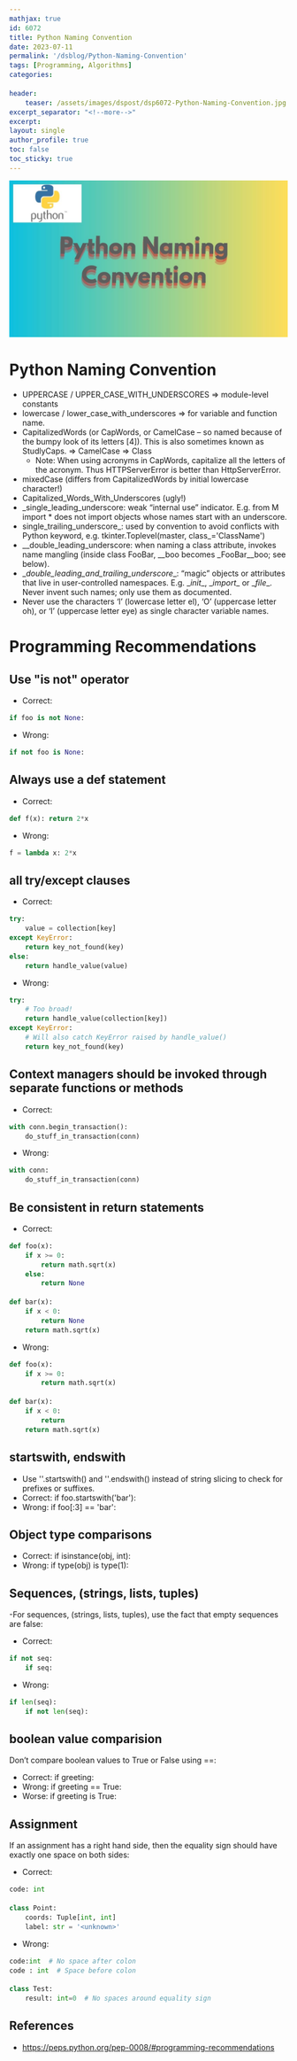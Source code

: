 ```yaml
---
mathjax: true
id: 6072
title: Python Naming Convention
date: 2023-07-11
permalink: '/dsblog/Python-Naming-Convention'
tags: [Programming, Algorithms] 
categories: 

header:
    teaser: /assets/images/dspost/dsp6072-Python-Naming-Convention.jpg
excerpt_separator: "<!--more-->"  
excerpt:  
layout: single  
author_profile: true  
toc: false  
toc_sticky: true
---
```


![Python Naming Convention](/assets/images/dspost/dsp6072-Python-Naming-Convention.jpg)   

# Python Naming Convention

- UPPERCASE / UPPER_CASE_WITH_UNDERSCORES => module-level constants
- lowercase / lower_case_with_underscores => for variable and function name.
- CapitalizedWords (or CapWords, or CamelCase – so named because of the bumpy look of its letters [4]). This is also sometimes known as StudlyCaps. => CamelCase => Class
	- Note: When using acronyms in CapWords, capitalize all the letters of the acronym. Thus HTTPServerError is better than HttpServerError.
- mixedCase (differs from CapitalizedWords by initial lowercase character!)
- Capitalized_Words_With_Underscores (ugly!)
- \_single_leading_underscore: weak “internal use” indicator. E.g. from M import * does not import objects whose names start with an underscore.
- single_trailing_underscore_: used by convention to avoid conflicts with Python keyword, e.g.
tkinter.Toplevel(master, class_='ClassName')
- \__double_leading_underscore: when naming a class attribute, invokes name mangling (inside class FooBar, __boo becomes _FooBar__boo; see below).
- \__double_leading_and_trailing_underscore__: “magic” objects or attributes that live in user-controlled namespaces. E.g. \__init__, \__import__ or \__file__. Never invent such names; only use them as documented.
- Never use the characters ‘l’ (lowercase letter el), ‘O’ (uppercase letter oh), or ‘I’ (uppercase letter eye) as single character variable names.


# Programming Recommendations
## Use "is not" operator
- Correct:

```python
if foo is not None:
```

- Wrong:
```python 
if not foo is None:
```

## Always use a def statement
- Correct:
```python 
def f(x): return 2*x
```

- Wrong:
```python 
f = lambda x: 2*x
```

## all try/except clauses
- Correct:
```python
try:
    value = collection[key]
except KeyError:
    return key_not_found(key)
else:
    return handle_value(value)
```

- Wrong:
```python 
try:
    # Too broad!
    return handle_value(collection[key])
except KeyError:
    # Will also catch KeyError raised by handle_value()
    return key_not_found(key)
```

## Context managers should be invoked through separate functions or methods	

- Correct:

```python 
with conn.begin_transaction():
    do_stuff_in_transaction(conn)
```

- Wrong:

```python 
with conn:
    do_stuff_in_transaction(conn)
```

## Be consistent in return statements

- Correct:

```python
def foo(x):
    if x >= 0:
        return math.sqrt(x)
    else:
        return None

def bar(x):
    if x < 0:
        return None
    return math.sqrt(x)
```

- Wrong:

```python
def foo(x):
    if x >= 0:
        return math.sqrt(x)

def bar(x):
    if x < 0:
        return
    return math.sqrt(x)
```

## startswith, endswith 
- Use ''.startswith() and ''.endswith() instead of string slicing to check for prefixes or suffixes.		
- Correct:
if foo.startswith('bar'):
- Wrong:
if foo[:3] == 'bar':

## Object type comparisons
- Correct:
if isinstance(obj, int):
- Wrong:
if type(obj) is type(1):

## Sequences, (strings, lists, tuples)
-For sequences, (strings, lists, tuples), use the fact that empty sequences are false:

- Correct:

```python
if not seq:
	if seq:
```
- Wrong:

```python
if len(seq):
	if not len(seq):
```

## boolean value comparision
Don’t compare boolean values to True or False using ==:
- Correct:
if greeting:
- Wrong:
if greeting == True:
- Worse:
if greeting is True:

## Assignment
If an assignment has a right hand side, then the equality sign should have exactly one space on both sides:
- Correct:
```python 
code: int

class Point:
    coords: Tuple[int, int]
    label: str = '<unknown>'
```
- Wrong:
```python
code:int  # No space after colon
code : int  # Space before colon

class Test:
    result: int=0  # No spaces around equality sign
```
	
## References
- https://peps.python.org/pep-0008/#programming-recommendations

